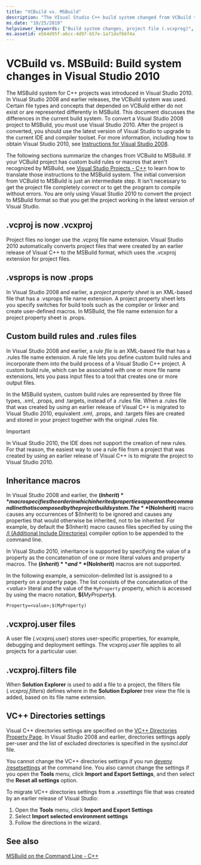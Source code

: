 ```yaml
---
title: "VCBuild vs. MSBuild"
description: "The VIsual Studio C++ build system changed from VCBuild to MSBuild in Visual Studio 2010."
ms.date: "10/25/2019"
helpviewer_keywords: ["Build system changes, project file (.vcxprog)", "Build system changes, custom build rules", "Build system changes, MSBuild", "MSBuild, build system changes", "Build system changes, .vsprops", "Build system changes, $(Inherit)", "Build system changes, $(NoInherit)"]
ms.assetid: e564d95f-a6cc-4d97-b57e-1a71daf66f4a
---
```

# VCBuild vs. MSBuild: Build system changes in Visual Studio 2010

The MSBuild system for C++ projects was introduced in Visual Studio 2010. In Visual Studio 2008 and earlier releases, the VCBuild system was used. Certain file types and concepts that depended on VCBuild either do not exist or are represented differently in MSBuild. This document discusses the differences in the current build system. To convert a Visual Studio 2008 project to MSBuild, you must use Visual Studio 2010. After the project is converted, you should use the latest version of Visual Studio to upgrade to the current IDE and compiler toolset. For more information, including how to obtain Visual Studio 2010, see [Instructions for Visual Studio 2008](use-native-multi-targeting.md#instructions-for-visual-studio-2008).

The following sections summarize the changes from VCBuild to MSBuild. If your VCBuild project has custom build rules or macros that aren't recognized by MSBuild, see [Visual Studio Projects - C++](../build/creating-and-managing-visual-cpp-projects.md) to learn how to translate those instructions to the MSBuild system. The initial conversion from VCBuild to MSBuild is just an intermediate step. It isn't necessary to get the project file completely correct or to get the program to compile without errors. You are only using Visual Studio 2010 to convert the project to MSBuild format so that you get the project working in the latest version of Visual Studio.

## .vcproj is now .vcxproj

Project files no longer use the .vcproj file name extension. Visual Studio 2010 automatically converts project files that were created by an earlier release of Visual C++ to the MSBuild format, which uses the .vcxproj extension for project files.

## .vsprops is now .props

In Visual Studio 2008 and earlier, a *project property sheet* is an XML-based file that has a .vsprops file name extension. A project property sheet lets you specify switches for build tools such as the compiler or linker and create user-defined macros. In MSBuild, the file name extension for a project property sheet is .props.

## Custom build rules and .rules files

In Visual Studio 2008 and earlier, a *rule file* is an XML-based file that has a .rules file name extension. A rule file lets you define custom build rules and incorporate them into the build process of a Visual Studio C++ project. A custom build rule, which can be associated with one or more file name extensions, lets you pass input files to a tool that creates one or more output files.

In the MSBuild system, custom build rules are represented by three file types, .xml, .props, and .targets, instead of a .rules file. When a .rules file that was created by using an earlier release of Visual C++ is migrated to Visual Studio 2010, equivalent .xml, .props, and .targets files are created and stored in your project together with the original .rules file.

> [!IMPORTANT]
> In Visual Studio 2010, the IDE does not support the creation of new rules. For that reason, the easiest way to use a rule file from a project that was created by using an earlier release of Visual C++ is to migrate the project to Visual Studio 2010.

## Inheritance macros

In Visual Studio 2008 and earlier, the **$(Inherit)** macro specifies the order in which inherited properties appear on the command line that is composed by the project build system. The **$(NoInherit)** macro causes any occurrences of $(Inherit) to be ignored and causes any properties that would otherwise be inherited, not to be inherited. For example, by default the $(Inherit) macro causes files specified by using the [/I (Additional Include Directories)](../build/reference/i-additional-include-directories.md) compiler option to be appended to the command line.

In Visual Studio 2010, inheritance is supported by specifying the value of a property as the concatenation of one or more literal values and property macros. The **$(Inherit)** and **$(NoInherit)** macros are not supported.

In the following example, a semicolon-delimited list is assigned to a property on a property page. The list consists of the concatenation of the *\<value>* literal and the value of the `MyProperty` property, which is accessed by using the macro notation, **$(**<em>MyProperty</em>**)**.

```
Property=<value>;$(MyProperty)
```

## .vcxproj.user files

A user file (.vcxproj.user) stores user-specific properties, for example, debugging and deployment settings. The *vcxproj.user* file applies to all projects for a particular user.

## .vcxproj.filters file

When **Solution Explorer** is used to add a file to a project, the filters file (*.vcxproj.filters*) defines where in the **Solution Explorer** tree view the file is added, based on its file name extension.

## VC++ Directories settings

Visual C++ directories settings are specified on the [VC++ Directories Property Page](../ide/vcpp-directories-property-page.md). In Visual Studio 2008 and earlier, directories settings apply per-user and the list of excluded directories is specified in the *sysincl.dat* file. 

You cannot change the VC++ directories settings if you run [devenv /resetsettings](/visualstudio/ide/reference/resetsettings-devenv-exe) at the command line. You also cannot change the settings if you open the **Tools** menu, click **Import and Export Settings**, and then select the **Reset all settings** option.

To migrate VC++ directories settings from a *.vssettings* file that was created by an earlier release of Visual Studio:

1. Open the **Tools** menu, click **Import and Export Settings**
2. Select **Import selected environment settings**
3. Follow the directions in the wizard.

## See also

[MSBuild on the Command Line - C++](../build/msbuild-visual-cpp.md)
